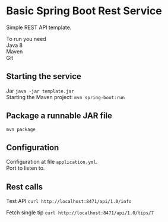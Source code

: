 # Basic Spring Boot Rest Service

Simple REST API template.

To run you need  
Java 8  
Maven  
Git  

## Starting the service
Jar ``java -jar template.jar``  
Starting the Maven project: ``mvn spring-boot:run``

## Package a runnable JAR file
``mvn package``

## Configuration
Configuration at file `application.yml`.   
Port to listen to.

## Rest calls 

Test API
`curl http://localhost:8471/api/1.0/info`  

Fetch single tip 
`curl http://localhost:8471/api/1.0/tips/7`  

